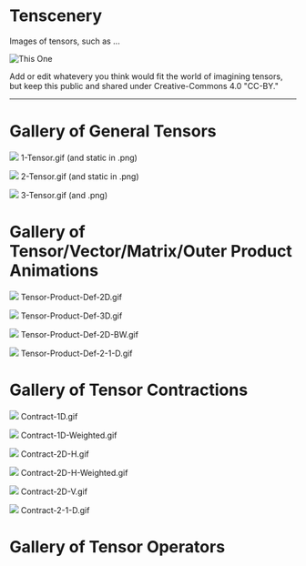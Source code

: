 # Tenscenery
Images of tensors, such as ...

![This One](images/Tensor-Product-Def-3D.gif)

Add or edit whatevery you think would fit the world of imagining tensors, but keep this public and shared under Creative-Commons 4.0 "CC-BY."

---

# Gallery of General Tensors


![](images/1-Tensor.gif)
1-Tensor.gif (and static in .png)

![](images/2-Tensor.gif)
2-Tensor.gif (and static in .png)

![](images/3-Tensor.gif)
3-Tensor.gif (and .png)

# Gallery of Tensor/Vector/Matrix/Outer Product Animations

![](images/Tensor-Product-Def-2D.gif)
Tensor-Product-Def-2D.gif

![](images/Tensor-Product-Def-3D.gif)
Tensor-Product-Def-3D.gif

![](images/Tensor-Product-Def-2D-BW.gif)
Tensor-Product-Def-2D-BW.gif

![](images/Tensor-Product-Def-2-1-D.gif)
Tensor-Product-Def-2-1-D.gif

# Gallery of Tensor Contractions

![](images/Contract-1D.gif)
Contract-1D.gif

![](images/Contract-1D-Weighted.gif)
Contract-1D-Weighted.gif

![](images/Contract-2D-H.gif)
Contract-2D-H.gif

![](images/Contract-2D-H-Weighted.gif)
Contract-2D-H-Weighted.gif

![](images/Contract-2D-V.gif)
Contract-2D-V.gif

![](images/Contract-2-1-D.gif)
Contract-2-1-D.gif

# Gallery of Tensor Operators


